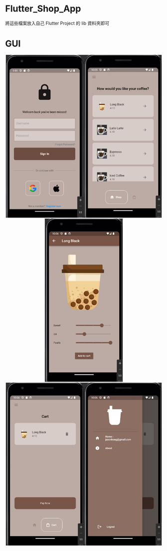 # Flutter_Shop_App

將這些檔案放入自己 Flutter Project 的 lib 資料夾即可

# GUI

<div align="center">
<img src="https://github.com/JasonHongOO/Flutter_Shop_App/blob/main/images/GUI%20(1).jpg" width="250"/><img src="https://github.com/JasonHongOO/Flutter_Shop_App/blob/main/images/GUI%20(2).jpg" width="250"/><img src="https://github.com/JasonHongOO/Flutter_Shop_App/blob/main/images/GUI%20(3).jpg" width="250"/>
</div>


<div align="center">
<img src="https://github.com/JasonHongOO/Flutter_Shop_App/blob/main/images/GUI%20(4).jpg" width="250"/><img src="https://github.com/JasonHongOO/Flutter_Shop_App/blob/main/images/GUI%20(5).jpg" width="250"/>
</div>
